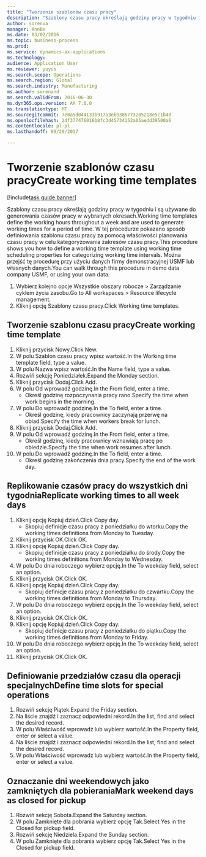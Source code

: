 ```yaml
--- 
title: "Tworzenie szablonów czasu pracy"
description: "Szablony czasu pracy określają godziny pracy w tygodniu i są używane do generowania czasów pracy w wybranych okresach."
author: sorenva
manager: AnnBe
ms.date: 03/02/2016
ms.topic: business-process
ms.prod: 
ms.service: dynamics-ax-applications
ms.technology: 
audience: Application User
ms.reviewer: yuyus
ms.search.scope: Operations
ms.search.region: Global
ms.search.industry: Manufacturing
ms.author: sorenand
ms.search.validFrom: 2016-06-30
ms.dyn365.ops.version: AX 7.0.0
ms.translationtype: HT
ms.sourcegitcommit: 7e0a5d044133b917a3eb9386773205218e5c1b40
ms.openlocfilehash: 2df37747601618fc3d45734152a05aedd39500a6
ms.contentlocale: pl-pl
ms.lasthandoff: 09/29/2017

---
```

# <a name="create-working-time-templates"></a><span data-ttu-id="72538-103">Tworzenie szablonów czasu pracy</span><span class="sxs-lookup"><span data-stu-id="72538-103">Create working time templates</span></span>

[!include[task guide banner](../../includes/task-guide-banner.md)]

<span data-ttu-id="72538-104">Szablony czasu pracy określają godziny pracy w tygodniu i są używane do generowania czasów pracy w wybranych okresach.</span><span class="sxs-lookup"><span data-stu-id="72538-104">Working time templates define the working hours throughout a week and are used to generate working times for a period of time.</span></span> <span data-ttu-id="72538-105">W tej procedurze pokazano sposób definiowania szablonu czasu pracy za pomocą właściwości planowania czasu pracy w celu kategoryzowania zakresów czasu pracy.</span><span class="sxs-lookup"><span data-stu-id="72538-105">This procedure shows you how to define a working time template using working time scheduling properties for categorizing working time intervals.</span></span> <span data-ttu-id="72538-106">Można przejść tę procedurę przy użyciu danych firmy demonstracyjnej USMF lub własnych danych.</span><span class="sxs-lookup"><span data-stu-id="72538-106">You can walk through this procedure in demo data company USMF, or using your own data.</span></span>

1. <span data-ttu-id="72538-107">Wybierz kolejno opcje Wszystkie obszary robocze > Zarządzanie cyklem życia zasobu.</span><span class="sxs-lookup"><span data-stu-id="72538-107">Go to All workspaces > Resource lifecycle management.</span></span>
2. <span data-ttu-id="72538-108">Kliknij opcję Szablony czasu pracy.</span><span class="sxs-lookup"><span data-stu-id="72538-108">Click Working time templates.</span></span>

## <a name="create-working-time-template"></a><span data-ttu-id="72538-109">Tworzenie szablonu czasu pracy</span><span class="sxs-lookup"><span data-stu-id="72538-109">Create working time template</span></span>
1. <span data-ttu-id="72538-110">Kliknij przycisk Nowy.</span><span class="sxs-lookup"><span data-stu-id="72538-110">Click New.</span></span>
2. <span data-ttu-id="72538-111">W polu Szablon czasu pracy wpisz wartość.</span><span class="sxs-lookup"><span data-stu-id="72538-111">In the Working time template field, type a value.</span></span>
3. <span data-ttu-id="72538-112">W polu Nazwa wpisz wartość.</span><span class="sxs-lookup"><span data-stu-id="72538-112">In the Name field, type a value.</span></span>
4. <span data-ttu-id="72538-113">Rozwiń sekcję Poniedziałek.</span><span class="sxs-lookup"><span data-stu-id="72538-113">Expand the Monday section.</span></span>
5. <span data-ttu-id="72538-114">Kliknij przycisk Dodaj.</span><span class="sxs-lookup"><span data-stu-id="72538-114">Click Add.</span></span>
6. <span data-ttu-id="72538-115">W polu Od wprowadź godzinę.</span><span class="sxs-lookup"><span data-stu-id="72538-115">In the From field, enter a time.</span></span>
    * <span data-ttu-id="72538-116">Określ godzinę rozpoczynania pracy rano.</span><span class="sxs-lookup"><span data-stu-id="72538-116">Specify the time when work begins in the morning.</span></span>  
7. <span data-ttu-id="72538-117">W polu Do wprowadź godzinę.</span><span class="sxs-lookup"><span data-stu-id="72538-117">In the To field, enter a time.</span></span>
    * <span data-ttu-id="72538-118">Określ godzinę, kiedy pracownicy zaczynają przerwę na obiad.</span><span class="sxs-lookup"><span data-stu-id="72538-118">Specify the time when workers break for lunch.</span></span>  
8. <span data-ttu-id="72538-119">Kliknij przycisk Dodaj.</span><span class="sxs-lookup"><span data-stu-id="72538-119">Click Add.</span></span>
9. <span data-ttu-id="72538-120">W polu Od wprowadź godzinę.</span><span class="sxs-lookup"><span data-stu-id="72538-120">In the From field, enter a time.</span></span>
    * <span data-ttu-id="72538-121">Określ godzinę, kiedy pracownicy wznawiają pracę po obiedzie.</span><span class="sxs-lookup"><span data-stu-id="72538-121">Specify the time when work resumes after lunch.</span></span>  
10. <span data-ttu-id="72538-122">W polu Do wprowadź godzinę.</span><span class="sxs-lookup"><span data-stu-id="72538-122">In the To field, enter a time.</span></span>
    * <span data-ttu-id="72538-123">Określ godzinę zakończenia dnia pracy.</span><span class="sxs-lookup"><span data-stu-id="72538-123">Specify the end of the work day.</span></span>  

## <a name="replicate-working-times-to-all-week-days"></a><span data-ttu-id="72538-124">Replikowanie czasów pracy do wszystkich dni tygodnia</span><span class="sxs-lookup"><span data-stu-id="72538-124">Replicate working times to all week days</span></span>
1. <span data-ttu-id="72538-125">Kliknij opcję Kopiuj dzień.</span><span class="sxs-lookup"><span data-stu-id="72538-125">Click Copy day.</span></span>
    * <span data-ttu-id="72538-126">Skopiuj definicje czasu pracy z poniedziałku do wtorku.</span><span class="sxs-lookup"><span data-stu-id="72538-126">Copy the working times definitions from Monday to Tuesday.</span></span>  
2. <span data-ttu-id="72538-127">Kliknij przycisk OK.</span><span class="sxs-lookup"><span data-stu-id="72538-127">Click OK.</span></span>
3. <span data-ttu-id="72538-128">Kliknij opcję Kopiuj dzień.</span><span class="sxs-lookup"><span data-stu-id="72538-128">Click Copy day.</span></span>
    * <span data-ttu-id="72538-129">Skopiuj definicje czasu pracy z poniedziałku do środy.</span><span class="sxs-lookup"><span data-stu-id="72538-129">Copy the working times definitions from Monday to Wednesday.</span></span>  
4. <span data-ttu-id="72538-130">W polu Do dnia roboczego wybierz opcję.</span><span class="sxs-lookup"><span data-stu-id="72538-130">In the To weekday field, select an option.</span></span>
5. <span data-ttu-id="72538-131">Kliknij przycisk OK.</span><span class="sxs-lookup"><span data-stu-id="72538-131">Click OK.</span></span>
6. <span data-ttu-id="72538-132">Kliknij opcję Kopiuj dzień.</span><span class="sxs-lookup"><span data-stu-id="72538-132">Click Copy day.</span></span>
    * <span data-ttu-id="72538-133">Skopiuj definicje czasu pracy z poniedziałku do czwartku.</span><span class="sxs-lookup"><span data-stu-id="72538-133">Copy the working times definitions from Monday to Thursday.</span></span>  
7. <span data-ttu-id="72538-134">W polu Do dnia roboczego wybierz opcję.</span><span class="sxs-lookup"><span data-stu-id="72538-134">In the To weekday field, select an option.</span></span>
8. <span data-ttu-id="72538-135">Kliknij przycisk OK.</span><span class="sxs-lookup"><span data-stu-id="72538-135">Click OK.</span></span>
9. <span data-ttu-id="72538-136">Kliknij opcję Kopiuj dzień.</span><span class="sxs-lookup"><span data-stu-id="72538-136">Click Copy day.</span></span>
    * <span data-ttu-id="72538-137">Skopiuj definicje czasu pracy z poniedziałku do piątku.</span><span class="sxs-lookup"><span data-stu-id="72538-137">Copy the working times definitions from Monday to Friday.</span></span>  
10. <span data-ttu-id="72538-138">W polu Do dnia roboczego wybierz opcję.</span><span class="sxs-lookup"><span data-stu-id="72538-138">In the To weekday field, select an option.</span></span>
11. <span data-ttu-id="72538-139">Kliknij przycisk OK.</span><span class="sxs-lookup"><span data-stu-id="72538-139">Click OK.</span></span>

## <a name="define-time-slots-for-special-operations"></a><span data-ttu-id="72538-140">Definiowanie przedziałów czasu dla operacji specjalnych</span><span class="sxs-lookup"><span data-stu-id="72538-140">Define time slots for special operations</span></span>
1. <span data-ttu-id="72538-141">Rozwiń sekcję Piątek.</span><span class="sxs-lookup"><span data-stu-id="72538-141">Expand the Friday section.</span></span>
2. <span data-ttu-id="72538-142">Na liście znajdź i zaznacz odpowiedni rekord.</span><span class="sxs-lookup"><span data-stu-id="72538-142">In the list, find and select the desired record.</span></span>
3. <span data-ttu-id="72538-143">W polu Właściwość wprowadź lub wybierz wartość.</span><span class="sxs-lookup"><span data-stu-id="72538-143">In the Property field, enter or select a value.</span></span>
4. <span data-ttu-id="72538-144">Na liście znajdź i zaznacz odpowiedni rekord.</span><span class="sxs-lookup"><span data-stu-id="72538-144">In the list, find and select the desired record.</span></span>
5. <span data-ttu-id="72538-145">W polu Właściwość wprowadź lub wybierz wartość.</span><span class="sxs-lookup"><span data-stu-id="72538-145">In the Property field, enter or select a value.</span></span>

## <a name="mark-weekend-days-as-closed-for-pickup"></a><span data-ttu-id="72538-146">Oznaczanie dni weekendowych jako zamkniętych dla pobierania</span><span class="sxs-lookup"><span data-stu-id="72538-146">Mark weekend days as closed for pickup</span></span>
1. <span data-ttu-id="72538-147">Rozwiń sekcję Sobota.</span><span class="sxs-lookup"><span data-stu-id="72538-147">Expand the Saturday section.</span></span>
2. <span data-ttu-id="72538-148">W polu Zamknięte dla pobrania wybierz opcję Tak.</span><span class="sxs-lookup"><span data-stu-id="72538-148">Select Yes in the Closed for pickup field.</span></span>
3. <span data-ttu-id="72538-149">Rozwiń sekcję Niedziela.</span><span class="sxs-lookup"><span data-stu-id="72538-149">Expand the Sunday section.</span></span>
4. <span data-ttu-id="72538-150">W polu Zamknięte dla pobrania wybierz opcję Tak.</span><span class="sxs-lookup"><span data-stu-id="72538-150">Select Yes in the Closed for pickup field.</span></span>


